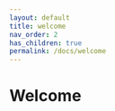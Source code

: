 ```yaml
---
layout: default
title: welcome
nav_order: 2
has_children: true
permalink: /docs/welcome
---
```


# Welcome